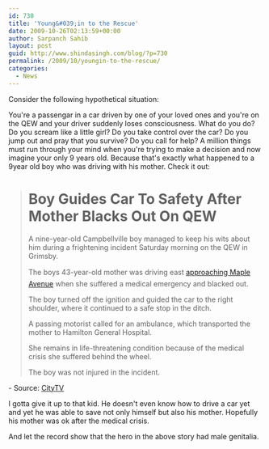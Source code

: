 ```yaml
---
id: 730
title: 'Young&#039;in to the Rescue'
date: 2009-10-26T02:13:59+00:00
author: Sarpanch Sahib
layout: post
guid: http://www.shindasingh.com/blog/?p=730
permalink: /2009/10/youngin-to-the-rescue/
categories:
  - News
---
```

Consider the following hypothetical situation:

You're a passengar in a car driven by one of your loved ones and you're on the QEW and your driver suddenly loses consciousness. What do you do? Do you scream like a little girl? Do you take control over the car? Do you jump out and pray that you survive? Do you call for help? A million things must run through your mind when you're trying to make a decision and now imagine your only 9 years old. Because that's exactly what happened to a 9year old boy who was driving with his mother. Check it out:

> # Boy Guides Car To Safety After Mother Blacks Out On QEW
> 
> A nine-year-old Campbellville boy managed to keep his wits about him during a frightening incident Saturday morning on the QEW in Grimsby.
> 
> The boys 43-year-old mother was driving east <a href="http://maps.google.com/maps?f=d&source=s_d&saddr=43.197066,-79.554888&daddr=&hl=en&geocode=&mra=dme&mrcr=0&mrsp=0&sz=17&sll=43.196729,-79.555092&sspn=0.005561,0.007843&ie=UTF8&ll=43.198419,-79.554491&spn=0.711787,1.003876&z=10" target="_blank">approaching Maple Avenue</a> when she suffered a medical emergency and blacked out.
> 
> The boy turned off the ignition and guided the car to the right shoulder, where it continued to a safe stop in the ditch.
> 
> A passing motorist called for an ambulance, which transported the mother to Hamilton General Hospital.
> 
> She remains in life-threatening condition because of the medical crisis she suffered behind the wheel.
> 
> The boy was not injured in the incident.

<span>- Source: <a href="http://www.citytv.com/toronto/citynews/news/local/article/61462--boy-guides-car-to-safety-after-mother-blacks-out-on-qew">CityTV<br /> </a></span>

<span>I gotta give it up to that kid. He doesn't even know how to drive a car yet and yet he was able to save not only himself but also his mother. Hopefully his mother was ok after the medical crisis.<br /> </span>

<span>And let the record show that the hero in the above story had male genitalia. </span>